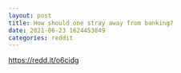 ```yaml
--- 
layout: post 
title: How should one stray away from banking? 
date: 2021-06-23 1624453849 
categories: reddit 
--- 
```

https://redd.it/o6cidg